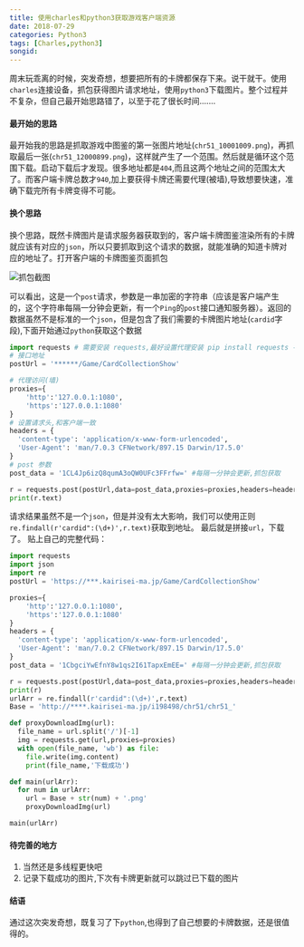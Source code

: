 ```yaml
---
title: 使用charles和python3获取游戏客户端资源
date: 2018-07-29
categories: Python3
tags: [Charles,python3]
songid: 
---
```

周末玩乖离的时候，突发奇想，想要把所有的卡牌都保存下来。说干就干。使用`charles`连接设备，抓包获得图片请求地址，使用`python3`下载图片。整个过程并不复杂，但自己最开始思路错了，以至于花了很长时间.......
<!-- more -->
#### 最开始的思路
最开始我的思路是抓取游戏中图鉴的第一张图片地址(`chr51_10001009.png`)，再抓取最后一张(`chr51_12000899.png`)，这样就产生了一个范围。然后就是循环这个范围下载。启动下载后才发现。很多地址都是`404`,而且这两个地址之间的范围太大了。而客户端卡牌总数才`940`,加上要获得卡牌还需要代理(被墙),导致想要快速，准确下载完所有卡牌变得不可能。
#### 换个思路
换个思路，既然卡牌图片是请求服务器获取到的，客户端卡牌图鉴渲染所有的卡牌就应该有对应的`json`，所以只要抓取到这个请求的数据，就能准确的知道卡牌对应的地址了。打开客户端的卡牌图鉴页面抓包  

![抓包截图](http://ozweypnnh.bkt.clouddn.com/charles-1.jpg)

可以看出，这是一个`post`请求，参数是一串加密的字符串（应该是客户端产生的，这个字符串每隔一分钟会更新，有一个`Ping`的`post`接口通知服务器）。返回的数据虽然不是标准的一个`json`，但是包含了我们需要的卡牌图片地址(`cardid`字段),下面开始通过`python`获取这个数据
```python
import requests # 需要安装 requests,最好设置代理安装 pip install requests --proxy 127.0.0.1:1080
# 接口地址
postUrl = '******/Game/CardCollectionShow'

# 代理访问(墙)
proxies={
    'http':'127.0.0.1:1080',
    'https':'127.0.0.1:1080'
}
# 设置请求头,和客户端一致
headers = {
  'content-type': 'application/x-www-form-urlencoded',
  'User-Agent': 'man/7.0.3 CFNetwork/897.15 Darwin/17.5.0'
}
# post 参数
post_data = '1CL4Jp6izQ8qumA3oQW0UFc3FFrfw=' #每隔一分钟会更新,抓包获取

r = requests.post(postUrl,data=post_data,proxies=proxies,headers=headers)
print(r.text)
```
请求结果虽然不是一个`json`，但是并没有太大影响，我们可以使用正则`re.findall(r'cardid":(\d+)',r.text)`获取到地址。
最后就是拼接`url`，下载了。
贴上自己的完整代码：
```python
import requests
import json
import re
postUrl = 'https://***.kairisei-ma.jp/Game/CardCollectionShow'

proxies={
    'http':'127.0.0.1:1080',
    'https':'127.0.0.1:1080'
}
headers = {
  'content-type': 'application/x-www-form-urlencoded',
  'User-Agent': 'man/7.0.2 CFNetwork/897.15 Darwin/17.5.0'
}
post_data = '1CbgciYwEfnY8w1qs2I61TapxEmEE=' #每隔一分钟会更新,抓包获取

r = requests.post(postUrl,data=post_data,proxies=proxies,headers=headers)
print(r)
urlArr = re.findall(r'cardid":(\d+)',r.text)
Base = 'http://****.kairisei-ma.jp/i198498/chr51/chr51_'

def proxyDownloadImg(url):
  file_name = url.split('/')[-1]
  img = requests.get(url,proxies=proxies)
  with open(file_name, 'wb') as file:
    file.write(img.content)
    print(file_name,'下载成功')

def main(urlArr):
  for num in urlArr:
    url = Base + str(num) + '.png'
    proxyDownloadImg(url)

main(urlArr)
```
#### 待完善的地方
1. 当然还是多线程更快吧
2. 记录下载成功的图片,下次有卡牌更新就可以跳过已下载的图片

#### 结语
通过这次突发奇想，既复习了下`python`,也得到了自己想要的卡牌数据，还是很值得的。
